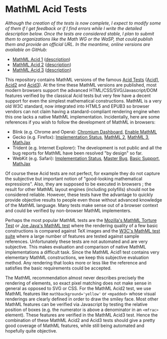 MathML Acid Tests
=================

*Although the creation of the tests is now complete, I expect to modify some
of them if I get feedback or if I find errors while I write the detailed
description below. Once the tests are considered stable, I plan to submit them 
to organizations like the Math WG or the WaSP, that could publish them and 
provide an official URL. In the meantime, online versions are available on
GitHub:*

* [MathML Acid 1](http://fred-wang.github.com/AcidTestsMathML/acid1/)
  ([description](http://fred-wang.github.com/AcidTestsMathML/acid1/description.html))
* [MathML Acid 2](http://fred-wang.github.com/AcidTestsMathML/acid2/)
  ([description](http://fred-wang.github.com/AcidTestsMathML/acid2/description.html))
* [MathML Acid 3](http://fred-wang.github.com/AcidTestsMathML/acid3/)
  ([description](http://fred-wang.github.com/AcidTestsMathML/acid3/description.html))

This repository contains MathML versions of the famous
[Acid Tests](http://www.acidtests.org/)
([Acid1](http://acid1.acidtests.org), [Acid2](http://acid2.acidtests.org) and
[Acid3](http://acid3.acidtests.org)).
At the time these MathML versions are published, most modern browsers
support the advanced HTML/CSS/SVG/Javascript/DOM features verified by the
classical Acid tests but very few have a decent support for even the
simplest mathematical constructions. MathML is a very old W3C standard, now
integrated into HTML5 and EPUB3 so browser vendors can not claim having a
standard-compliant rendering engine when this one lacks a native MathML
implementation. Incidentally, here are some references if you wish to follow the development of MathML in browsers:

* Blink (e.g. Chrome and Opera): [Chromium Dashboard](http://www.chromestatus.com/features/5240822173794304), [Enable MathML](https://code.google.com/p/chromium/issues/detail?id=152430)
* Gecko (e.g. Firefox): [Implementation Status](https://developer.mozilla.org/en-US/docs/Mozilla/MathML_Project/Status), [MathML 2](https://bugzilla.mozilla.org/show_bug.cgi?id=525772), [MathML 3](https://bugzilla.mozilla.org/show_bug.cgi?id=534959), [MathJax](https://bugzilla.mozilla.org/show_bug.cgi?id=687809)
* Trident (e.g. Internet Explorer): The development is not public and all the bug reports for MathML have been resolved "by design" so far.
* WebKit (e.g. Safari): [Implementation Status](https://trac.webkit.org/wiki/MathML%20Status), [Master Bug](https://bugs.webkit.org/show_bug.cgi?id=3251), [Basic Support](https://bugs.webkit.org/show_bug.cgi?id=99623), [MathJax](https://bugs.webkit.org/show_bug.cgi?id=84019)

Of course these Acid tests are not perfect, for example they do not
capture the subjective but important notion of "good-looking mathematical
expressions". Also, they are supposed to be executed in browsers ; the result
for other MathML layout engines (including polyfills) should not be considered
reliable. However, these tests have the advantage to quickly provide objective
results to people even those without advanced knowledge of the MathML language. 
Many tests make sense out of a browser context and could be verified by
non-browser MathML implementers.

Perhaps the most popular MathML tests are the
[Mozilla's MathML Torture Test](https://developer.mozilla.org/en-US/docs/Mozilla_MathML_Project/MathML_Torture_Test) or
[Joe Java's MathML test](https://eyeasme.com/Joe/MathML/MathML_browser_test)
where the rendering quality of a few basic constructions is compared against
TeX images and the [W3C's MathML test suite](http://www.w3.org/Math/testsuite)
where a large number of features are tested against sample references.
Unfortunately these tests are not automated and are very subjective. This makes
evaluation and comparison of native MathML implementations a difficult task.
Since the MathML Acid1 test contains very elementary MathML constructions, we
keep this subjective evaluation method. Any rendering that looks more or less
like the reference and satisfies the basic requirements could be accepted.

The MathML recommendation almost never describes precisely the
rendering of elements, so exact pixel matching does not make sense in general
as opposed to SVG or CSS. For the MathML Acid2 test,
we use MathML features like `mathbackground='yellow'` or `<mpadded>`
whose visual renderings are clearly defined in order to draw the smiley face.
Most other MathML features can be verified via Javascript by testing
the relative position of boxes (e.g. the numerator is above a denominator
in an `<mfrac>` element). These features are verified in the MathML Acid3 test.
Hence the combination of these MathML Acid2 and Acid3 tests should give a pretty
good coverage of MathML features, while still being automated and hopefully
quite objective.
